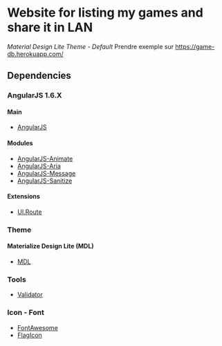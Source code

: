 # Website for listing my games and share it in LAN
_Material Design Lite Theme - Default_
Prendre exemple sur https://game-db.herokuapp.com/
## Dependencies
### AngularJS 1.6.X
#### Main
* [AngularJS](http://angularjs.org/)
#### Modules
* [AngularJS-Animate]()
* [AngularJS-Aria]()
* [AngularJS-Message]()
* [AngularJS-Sanitize]()
#### Extensions
* [UI.Route](https://ui-router.github.io/)
### Theme
#### Materialize Design Lite (MDL)
* [MDL](https://getmdl.io/started/)
### Tools
* [Validator](https://github.com/chriso/validator.js)
### Icon - Font
* [FontAwesome](http://fontawesome.io/3.2.1/)
* [FlagIcon]()

